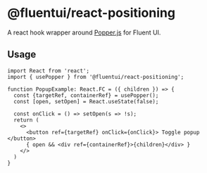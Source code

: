 # @fluentui/react-positioning

A react hook wrapper around [Popper.js](https://popper.js.org/) for Fluent UI.

## Usage

```tsx
import React from 'react';
import { usePopper } from '@fluentui/react-positioning';

function PopupExample: React.FC = ({ children }) => {
  const {targetRef, containerRef} = usePopper();
  const [open, setOpen] = React.useState(false);

  const onClick = () => setOpen(s => !s);
  return (
    <>
      <button ref={targetRef} onClick={onClick}> Toggle popup </button>
      { open && <div ref={containerRef}>{children}</div> }
    </>
  )
}
```
